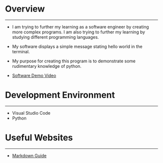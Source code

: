 # Overview

---

* I am trying to further my learning as a software engineer by creating more complex programs. I am also trying to further my learning by studying different programming languages.

* My software displays a simple message stating hello world in the terminal.

* My purpose for creating this program is to demonstrate some rudimentary knowledge of python.

* [Software Demo Video](http://youtube.link.goes.here)

# Development Environment

---

* Visual Studio Code
* Python

# Useful Websites

---

* [Markdown Guide](https://www.markdownguide.org/cheat-sheet/)
